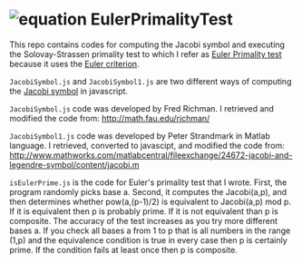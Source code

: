 ![equation](http://latex.codecogs.com/gif.latex?x^2)
EulerPrimalityTest
==================
This repo contains codes for computing the Jacobi symbol and executing the Solovay-Strassen primality test to which I refer as [Euler Primality test](http://en.wikipedia.org/wiki/Solovay%E2%80%93Strassen_primality_test) because it uses the [Euler criterion](http://en.wikipedia.org/wiki/Euler%27s_criterion).



`JacobiSymbol.js` and `JacobiSymbol1.js` are two different ways of computing the [Jacobi symbol](http://en.wikipedia.org/wiki/Jacobi_symbol) in javascript.

`JacobiSymbol.js` code was developed by Fred Richman. I retrieved and modified the code from:
http://math.fau.edu/richman/

`JacobiSymbol1.js` code was developed by Peter Strandmark in Matlab language. I retrieved, converted to javascipt, and modified the code from:
http://www.mathworks.com/matlabcentral/fileexchange/24672-jacobi-and-legendre-symbol/content/jacobi.m

`isEulerPrime.js` is the code for Euler's  primality test that I wrote.
First, the program randomly picks base a. Second, it computes  the Jacobi(a,p), and then determines whether 
pow(a,(p-1)/2) is equivalent to Jacobi(a,p) mod p. If it is equivalent then p is probably prime. If it is not equivalent than p is composite. The accuracy of the test increases as you try more different bases a. If you check all bases a from 1 to p that is all numbers in the range (1,p) and the equivalence condition is true in every case then p is certainly prime. If the condition fails at least once then p is composite.


